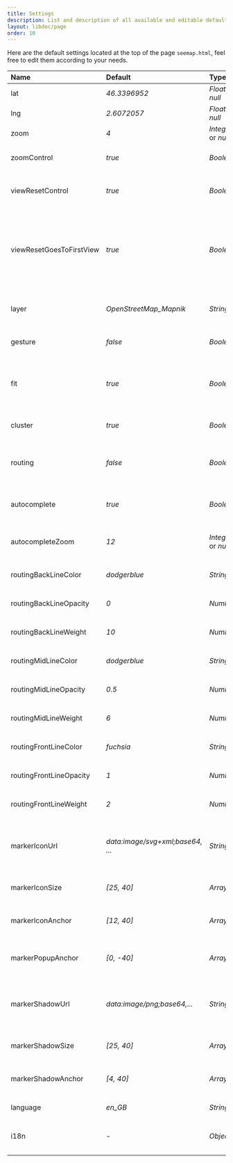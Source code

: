 ```yaml
---
title: Settings
description: List and description of all available and editable default settings
layout: libdoc/page
order: 10
---
```


Here are the default settings located at the top of the page `seemap.html`, feel free to edit them according to your needs.

| Name | Default | Type | Description |
| :- | :- | :- | :- |
| lat | *46.3396952* | *Float* or *null* | Default latitude |
| lng | *2.6072057* | *Float* or *null* | Default longitude |
| zoom | *4* | *Integer* or *null* | Default map zoom level |
| zoomControl | *true* | *Boolean* | Enable or disable map zoom control |
| viewResetControl | *true* | *Boolean* | Enable or disable map view reset control |
| viewResetGoesToFirstView | *true* | *Boolean* | If true, the destination of view reset is the first view, if false, destination is based on user settings (lat, lng, zoom) |
| layer | *OpenStreetMap_Mapnik* | *String* | Default tile provider applied, [view all available](layers.html) |
| gesture | *false* | *Boolean* | Enable or disable gesture handling |
| fit | *true* | *Boolean* | Enable or disable automatic fit to the view of markers bounds |
| cluster | *true* | *Boolean* | Enable or disable marker cluster |
| routing | *false* | *Boolean* | Enable or disable routing by default - Requires at least 2 markers |
| autocomplete | *true* | *Boolean* | Enable or disable autocomplete search |
| autocompleteZoom | *12* | *Integer* or *null* | Zoom level applied on autocomplete selection |
| routingBackLineColor | *dodgerblue* | *String* | Routing style back line CSS color |
| routingBackLineOpacity | *0* |  *Number* | Routing style back line CSS opacity |
| routingBackLineWeight | *10* |  *Number* | Routing style back line CSS weight |
| routingMidLineColor | *dodgerblue* | *String* | Routing style middle line CSS color |
| routingMidLineOpacity | *0.5* | *Number* | Routing style middle line CSS opacity |
| routingMidLineWeight | *6* | *Number* | Routing style middle line CSS weight |
| routingFrontLineColor | *fuchsia* | *String* | Routing style front line CSS color |
| routingFrontLineOpacity | *1* | *Number* | Routing style front line CSS opacity |
| routingFrontLineWeight | *2* | *Number* | Routing style front line CSS weight |
| markerIconUrl | *data:image/svg+xml;base64, ...* | *String* | Marker icon URL, can be base64 (recommended) or public remote URL |
| markerIconSize | *[25, 40]* | *Array* | Marker icon size [x, y] in pixels |
| markerIconAnchor | *[12, 40]* | *Array* | Marker icon anchor position [x, y]. Origin is top left. |
| markerPopupAnchor | *[0, -40]* | *Array* | Marker popup anchor position [x, y]. Origin is bottom center. |
| markerShadowUrl | *data:image/png;base64,...* | *String* | Marker shadow URL, can be base64 (recommended) or public remote URL |
| markerShadowSize | *[25, 40]* | *Array* | Marker shadow size [x, y] in pixels |
| markerShadowAnchor | *[4, 40]* | *Array* | Marker shadow anchor position. Origin is top left. |
| language | *en_GB* | *String* | Interface language |
| i18n | - | *Object* | Object containing languages strings tokens |
